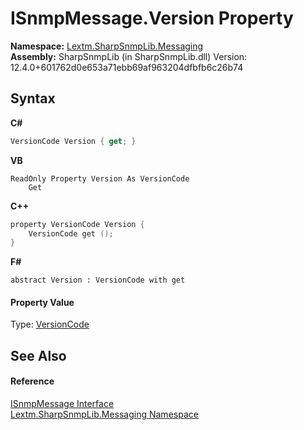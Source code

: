 # ISnmpMessage.Version Property 
 

**Namespace:**&nbsp;<a href="N_Lextm_SharpSnmpLib_Messaging">Lextm.SharpSnmpLib.Messaging</a><br />**Assembly:**&nbsp;SharpSnmpLib (in SharpSnmpLib.dll) Version: 12.4.0+601762d0e653a71ebb69af963204dfbfb6c26b74

## Syntax

**C#**<br />
``` C#
VersionCode Version { get; }
```

**VB**<br />
``` VB
ReadOnly Property Version As VersionCode
	Get
```

**C++**<br />
``` C++
property VersionCode Version {
	VersionCode get ();
}
```

**F#**<br />
``` F#
abstract Version : VersionCode with get

```


#### Property Value
Type: <a href="T_Lextm_SharpSnmpLib_VersionCode">VersionCode</a>

## See Also


#### Reference
<a href="T_Lextm_SharpSnmpLib_Messaging_ISnmpMessage">ISnmpMessage Interface</a><br /><a href="N_Lextm_SharpSnmpLib_Messaging">Lextm.SharpSnmpLib.Messaging Namespace</a><br />